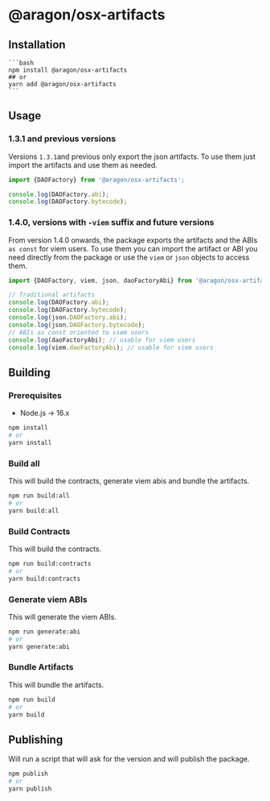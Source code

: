 # @aragon/osx-artifacts

## Installation

    ```bash
    npm install @aragon/osx-artifacts
    ## or
    yarn add @aragon/osx-artifacts
    ```

## Usage

### 1.3.1 and previous versions

Versions `1.3.1`and previous only export the json artifacts. To use them just import the artifacts and use them as needed.

```ts
import {DAOFactory} from '@aragon/osx-artifacts';

console.log(DAOFactory.abi);
console.log(DAOFactory.bytecode);
```

### 1.4.0, versions with `-viem` suffix and future versions

From version 1.4.0 onwards, the package exports the artifacts and the ABIs `as const` for viem users. To use them you can import the artifact or ABI you need directly from the package or use the `viem` or `json` objects to access them.

```ts
import {DAOFactory, viem, json, daoFactoryAbi} from '@aragon/osx-artifacts';

// Traditional artifacts
console.log(DAOFactory.abi);
console.log(DAOFactory.bytecode);
console.log(json.DAOFactory.abi);
console.log(json.DAOFactory.bytecode);
// ABIs as const oriented to viem users
console.log(daoFactoryAbi); // usable for viem users
console.log(viem.daoFactoryAbi); // usable for viem users
```

## Building

### Prerequisites

- Node.js -> 16.x

```bash
npm install
# or
yarn install
```

### Build all

This will build the contracts, generate viem abis and bundle the artifacts.

```bash
npm run build:all
# or
yarn build:all
```

### Build Contracts

This will build the contracts.

```bash
npm run build:contracts
# or
yarn build:contracts
```

### Generate viem ABIs

This will generate the viem ABIs.

```bash
npm run generate:abi
# or
yarn generate:abi
```

### Bundle Artifacts

This will bundle the artifacts.

```bash
npm run build
# or
yarn build
```

## Publishing

Will run a script that will ask for the version and will publish the package.

```bash
npm publish
# or
yarn publish
```
